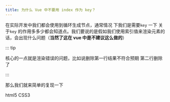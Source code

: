 ```yaml
---
title: 为什么 Vue 中不要用 index 作为 key？
---
```


在实际开发中我们都会使用到循环生成节点，通常情况 下我们是需要`key` 一下 关于`key` 的作用多多少都会知道点。我们要说的是假如我们使用索引值来渲染元素的话，会出现什么问题（**当然了这在 vue 中是不建议这么做的**）

::: tip

核心的一点就是渲染错误的问题，比如说删除第一行结果不符合预期 第二行删除了

:::

那么我们就来简单的复现一下





html5  CSS3 

